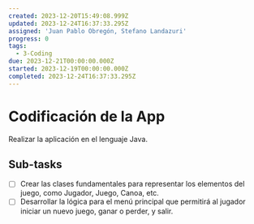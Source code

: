 ```yaml
---
created: 2023-12-20T15:49:08.999Z
updated: 2023-12-24T16:37:33.295Z
assigned: 'Juan Pablo Obregón, Stefano Landazuri'
progress: 0
tags:
  - 3-Coding
due: 2023-12-21T00:00:00.000Z
started: 2023-12-19T00:00:00.000Z
completed: 2023-12-24T16:37:33.295Z
---
```


# Codificación de la App

Realizar la aplicación en el lenguaje Java.

## Sub-tasks

- [ ] Crear las clases fundamentales para representar los elementos del juego, como Jugador, Juego, Canoa, etc.
- [ ] Desarrollar la lógica para el menú principal que permitirá al jugador iniciar un nuevo juego, ganar o perder, y salir.
